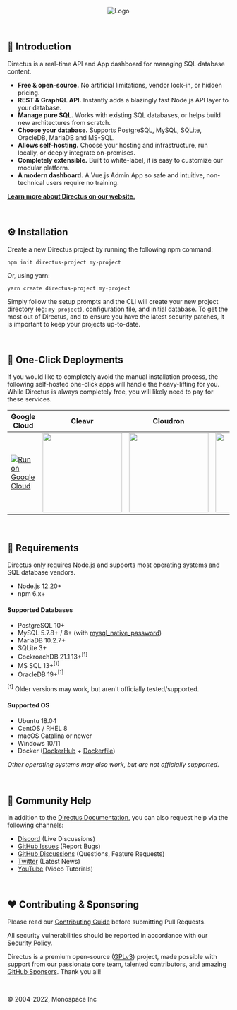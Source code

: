 <p align="center"><img alt="Logo" src="https://user-images.githubusercontent.com/522079/127886783-ae6b4ec6-e2ad-4615-8df9-d77c33e92d7e.png"></p>

<br>

## 🐰 Introduction

Directus is a real-time API and App dashboard for managing SQL database content.

- **Free & open-source.** No artificial limitations, vendor lock-in, or hidden pricing.
- **REST & GraphQL API.** Instantly adds a blazingly fast Node.js API layer to your database.
- **Manage pure SQL.** Works with existing SQL databases, or helps build new architectures from scratch.
- **Choose your database.** Supports PostgreSQL, MySQL, SQLite, OracleDB, MariaDB and MS-SQL.
- **Allows self-hosting.** Choose your hosting and infrastructure, run locally, or deeply integrate on-premises.
- **Completely extensible.** Built to white-label, it is easy to customize our modular platform.
- **A modern dashboard.** A Vue.js Admin App so safe and intuitive, non-technical users require no training.

**[Learn more about Directus on our website.](https://directus.io)**

<br>

## ⚙️ Installation

Create a new Directus project by running the following npm command:

```
npm init directus-project my-project
```

Or, using yarn:

```
yarn create directus-project my-project
```

Simply follow the setup prompts and the CLI will create your new project directory (eg: `my-project`), configuration
file, and initial database. To get the most out of Directus, and to ensure you have the latest security patches, it is
important to keep your projects up-to-date.

<br>

## 🚀 One-Click Deployments

If you would like to completely avoid the manual installation process, the following self-hosted one-click apps will
handle the heavy-lifting for you. While Directus is always completely free, you will likely need to pay for these
services.

| Google Cloud                                                                                                                                        | Cleavr                                                                                                                                | Cloudron                                                                                                                                  | DigitalOcean                                                                                                                            | Heroku                                                                                                                                                                                              | Platform.sh                                                                                                                                                                                                                                                                                                                                                                             | Zeet                                                                                                                                                                               | Koyeb                                                                                                                                                                               |
| --------------------------------------------------------------------------------------------------------------------------------------------------- | ------------------------------------------------------------------------------------------------------------------------------------- | ----------------------------------------------------------------------------------------------------------------------------------------- | --------------------------------------------------------------------------------------------------------------------------------------- | --------------------------------------------------------------------------------------------------------------------------------------------------------------------------------------------------- | --------------------------------------------------------------------------------------------------------------------------------------------------------------------------------------------------------------------------------------------------------------------------------------------------------------------------------------------------------------------------------------- | ---------------------------------------------------------------------------------------------------------------------------------------------------------------------------------- | ---------------------------------------------------------------------------------------------------------------------------------------------------------------------------------- |
| [![Run on Google Cloud](https://deploy.cloud.run/button.svg)](https://deploy.cloud.run/?git_repo=https://github.com/directus-community/gcp-example) | <a href="https://docs.cleavr.io/guides/directus"><img src="https://docs.cleavr.io/images/deploy-with-cleavr.png" width="180px" /></a> | <a href="https://cloudron.io/button.html?app=io.directus9.cloudronapp"><img src="https://cloudron.io/img/button.svg" width="180px" /></a> | <a href="https://marketplace.digitalocean.com/apps/directus"><img src="https://www.deploytodo.com/do-btn-blue.svg" width="180px" /></a> | <a href="https://heroku.com/deploy?template=https://github.com/directus-community/heroku-template"><img src="https://www.herokucdn.com/deploy/button.svg" alt="Deploy on Heroku" width="180px"></a> | <a href="https://console.platform.sh/projects/create-project?template=https://raw.githubusercontent.com/platformsh/template-builder/master/templates/directus/.platform.template.yaml&utm_content=directus&utm_source=github&utm_medium=button&utm_campaign=deploy_on_platform"><img src="https://platform.sh/images/deploy/lg-blue.svg" alt="Deploy on Platform.sh" width="180px"></a> | <a href="https://deploy.zeet.co/?url=https://github.com/directus-community/heroku-template"><img src="https://deploy.zeet.co/directus.svg" alt="Deploy on Zeet" width="180px"></a> | <a href="https://app.koyeb.com/deploy?type=docker&name=directus&ports=8055;http;/&env[PORT]=8055&env[KEY]=A%20random%20string&env[SECRET]=A%20random%20string&env[PUBLIC_URL]=https://myURL.com/&env[DB_CLIENT]=DB%20client&env[DB_HOST]=DB%20host&env[DB_PORT]=DB%20Port&env[DB_DATABASE]=Database%20name&env[DB_USER]=DB%20user&env[DB_PASSWORD]=DB%20Password&image=directus/directus"><img src="https://www.koyeb.com/static/images/deploy/button.svg" alt="Deploy on Koyeb" width="180px"></a> |

<br>

## 📌 Requirements

Directus only requires Node.js and supports most operating systems and SQL database vendors.

- Node.js 12.20+
- npm 6.x+

#### Supported Databases

- PostgreSQL 10+
- MySQL 5.7.8+ / 8+ (with
  [mysql_native_password](https://dev.mysql.com/doc/refman/8.0/en/upgrading-from-previous-series.html#upgrade-caching-sha2-password-compatible-connectors))
- MariaDB 10.2.7+
- SQLite 3+
- CockroachDB 21.1.13+<sup>[1]</sup>
- MS SQL 13+<sup>[1]</sup>
- OracleDB 19+<sup>[1]</sup>

<sup>[1]</sup> Older versions may work, but aren't officially tested/supported.

#### Supported OS

- Ubuntu 18.04
- CentOS / RHEL 8
- macOS Catalina or newer
- Windows 10/11
- Docker ([DockerHub](https://hub.docker.com/r/directus/directus) +
  [Dockerfile](https://github.com/directus/directus/blob/main/docker/Dockerfile))

_Other operating systems may also work, but are not officially supported._

<br>

## 🤔 Community Help

In addition to the [Directus Documentation](https://docs.directus.io), you can also request help via the following
channels:

- [Discord](https://directus.chat) (Live Discussions)
- [GitHub Issues](https://github.com/directus/directus/issues) (Report Bugs)
- [GitHub Discussions](https://github.com/directus/directus/discussions) (Questions, Feature Requests)
- [Twitter](https://twitter.com/directus) (Latest News)
- [YouTube](https://www.youtube.com/c/DirectusVideos/featured) (Video Tutorials)

<br>

## ❤️ Contributing & Sponsoring

Please read our [Contributing Guide](./contributing.md) before submitting Pull Requests.

All security vulnerabilities should be reported in accordance with our
[Security Policy](https://docs.directus.io/contributing/introduction/#reporting-security-vulnerabilities).

Directus is a premium open-source ([GPLv3](./license)) project, made possible with support from our passionate core
team, talented contributors, and amazing [GitHub Sponsors](https://github.com/sponsors/directus). Thank you all!

<br>

© 2004-2022, Monospace Inc
